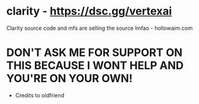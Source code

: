 # clarity - https://dsc.gg/vertexai
Clarity source code and mfs are selling the source lmfao - hollowaim.com

# DON'T ASK ME FOR SUPPORT ON THIS BECAUSE I WONT HELP AND YOU'RE ON YOUR OWN!

- Credits to oldfriend
